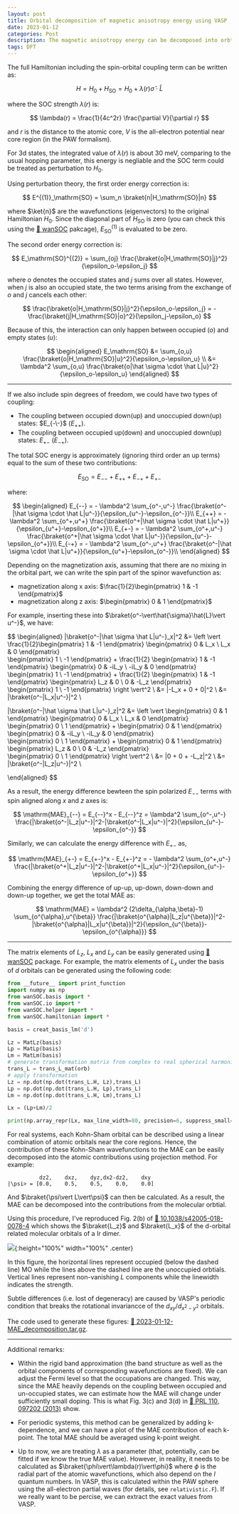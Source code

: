 ```yaml
---
layout: post
title: Orbital decomposition of magnetic anisotropy energy using VASP
date: 2023-01-12
categories: Post
description: The magnetic anisotropy energy can be decomposed into orbtial pair contributions using second order perturbation analysis. This is a short tutorial on how to do this.
tags: DFT
---
```


The full Hamiltonian including the spin-orbital coupling term can be written as:

$$
H = H_0 + H_\mathrm{SO} = H_0 + \lambda(r) \hat \sigma \cdot \hat L
$$

where the SOC strength $\lambda(r)$ is:

$$
\lambda(r) = \frac{1}{4c^2r} \frac{\partial V}{\partial r}
$$

and $r$ is the distance to the atomic core, $V$ is the all-electron potential near core region (in the PAW formalism).

For 3d states, the integrated value of $\lambda(r)$ is about 30 meV, comparing to the usual hopping parameter, this energy is negliable and the SOC term could be treated as perturbation to $H_0$.

Using perturbation theory, the first order energy correction is:

$$
E^{(1)}_\mathrm{SO} = \sum_n \braket{n|H_\mathrm{SO}|n}
$$

where $\ket{n}$ are the wavefunctions (eigenvectors) to the original Hamiltonian $H_0$. 
Since the diagonal part of $H_\mathrm{SO}$ is zero (you can check this using the [:link: wanSOC](https://github.com/Chengcheng-Xiao/wanSOC) pakcage), $E^{(1)}_\mathrm{SO}$ is evaluated to be zero.

The second order energy correction is:

$$
E_\mathrm{SO}^{(2)} = \sum_{oj} \frac{\braket{o|H_\mathrm{SO}|j}^2}{\epsilon_o-\epsilon_j}
$$

where $o$ denotes the occupied states and $j$ sums over all states. However, when $j$ is also an occupied state, the two terms arising from the exchange of $o$ and $j$ cancels each other:

$$
 \frac{\braket{o|H_\mathrm{SO}|j}^2}{\epsilon_o-\epsilon_j} = - \frac{\braket{j|H_\mathrm{SO}|o}^2}{\epsilon_j-\epsilon_o}
$$

Because of this, the interaction can only happen between occupied ($o$) and empty states ($u$):

$$
\begin{aligned}
E_\mathrm{SO} &= \sum_{o,u} \frac{\braket{o|H_\mathrm{SO}|u}^2}{\epsilon_o-\epsilon_u} \\
&= \lambda^2 \sum_{o,u} \frac{\braket{o|\hat \sigma \cdot \hat L|u}^2}{\epsilon_o-\epsilon_u} 
\end{aligned}
$$

---

<!-- In a strong exchange splitting limit where spin up states are all occupied and spin down states are partially occupied, we have two couplings: -->

If we also include spin degrees of freedom, we could have two types of coupling:

- The coupling between occupied down(up) and unoccupied down(up) states: $E_{-\-}$ ($E_{++}$).
- The coupling between occupied up(down) and unoccupied down(up) states: $E_{+-}$ ($E_{-+}$).

The total SOC energy is approximately (ignoring third order an up terms) equal to the sum of these two contributions:

$$
E_\mathrm{SO} = E_{--} + E_{++} + E_{-+} + E_{+-}
$$

where:

$$
\begin{aligned}
E_{--} = - \lambda^2 \sum_{o^-,u^-} \frac{\braket{o^-|\hat \sigma \cdot \hat L|u^-}}{\epsilon_{u^-}-\epsilon_{o^-}}\\
E_{++} = - \lambda^2 \sum_{o^+,u^+} \frac{\braket{o^+|\hat \sigma \cdot \hat L|u^+}}{\epsilon_{u^+}-\epsilon_{o^+}}\\
E_{+-} = - \lambda^2 \sum_{o^+,u^-} \frac{\braket{o^+|\hat \sigma \cdot \hat L|u^-}}{\epsilon_{u^-}-\epsilon_{o^+}}\\
E_{-+} = - \lambda^2 \sum_{o^-,u^+} \frac{\braket{o^-|\hat \sigma \cdot \hat L|u^+}}{\epsilon_{u^+}-\epsilon_{o^-}}\\
\end{aligned}
$$

Depending on the magnetization axis, assuming that there are no mixing in the orbital part, we can write the spin part of the spinor wavefunction as:

- magnetization along x axis: $\frac{1}{2}\begin{pmatrix} 1 & -1 \end{pmatrix}$
- magnetization along z axis: $\begin{pmatrix} 0 & 1 \end{pmatrix}$

For example, inserting these into $\braket{o^-\vert\hat{\sigma}\hat{L}\vert u^-}$, we have:

$$
\begin{aligned}
|\braket{o^-|\hat \sigma \hat L|u^-}_x|^2 &= 
\left \vert \frac{1}{2}\begin{pmatrix} 1 & -1 \end{pmatrix} 
\begin{pmatrix} 
0 & L_x \\
L_x & 0
\end{pmatrix}  
\begin{pmatrix} 1 \\ -1 \end{pmatrix} + 
\frac{1}{2} \begin{pmatrix} 1 & -1 \end{pmatrix} 
\begin{pmatrix} 
0 & -iL_y \\
-iL_y & 0
\end{pmatrix}  
\begin{pmatrix} 1 \\ -1 \end{pmatrix} + 
\frac{1}{2} \begin{pmatrix} 1 & -1 \end{pmatrix} 
\begin{pmatrix} 
L_z & 0 \\
0 & -L_z
\end{pmatrix}  
\begin{pmatrix} 1 \\ -1 \end{pmatrix} \right \vert^2
\\
&= |-L_x + 0 + 0|^2 \\
&= |\braket{o^-|L_x|u^-}|^2 \\


|\braket{o^-|\hat \sigma \hat L|u^-}_z|^2 &= 
\left \vert \begin{pmatrix} 0 & 1 \end{pmatrix} 
\begin{pmatrix} 
0 & L_x \\
L_x & 0
\end{pmatrix}  
\begin{pmatrix} 0 \\ 1 \end{pmatrix} + 
\begin{pmatrix} 0 & 1 \end{pmatrix} 
\begin{pmatrix} 
0 & -iL_y \\
-iL_y & 0
\end{pmatrix}  
\begin{pmatrix} 0 \\ 1 \end{pmatrix} + 
\begin{pmatrix} 0 & 1 \end{pmatrix} 
\begin{pmatrix} 
L_z & 0 \\
0 & -L_z
\end{pmatrix}  
\begin{pmatrix} 0 \\ 1 \end{pmatrix} \right \vert^2
\\
&= |0 + 0 + -L_z|^2 \\
&= |\braket{o^-|L_z|u^-}|^2 \\


\end{aligned}
$$

As a result, the energy difference bewteen the spin polarized $E_{--}$ terms with spin aligned along $x$ and $z$ axes is:

$$
\mathrm{MAE}_{--} = E_{--}^x - E_{--}^z = \lambda^2 \sum_{o^-,u^-} \frac{|\braket{o^-|L_z|u^-}|^2-|\braket{o^-|L_x|u^-}|^2}{\epsilon_{u^-}-\epsilon_{o^-}}
$$

Similarly, we can calculate the energy difference with $E_{+-}$ as,

$$
\mathrm{MAE}_{+-} = E_{+-}^x - E_{+-}^z = - \lambda^2 \sum_{o^+,u^-} \frac{|\braket{o^+|L_z|u^-}|^2-|\braket{o^+|L_x|u^-}|^2}{\epsilon_{u^-}-\epsilon_{o^+}}
$$

Combining the energy difference of up-up, up-down, down-down and down-up together, we get the total MAE as:

$$
\mathrm{MAE} = \lambda^2 (2\delta_{\alpha,\beta}-1) \sum_{o^{\alpha},u^{\beta}} \frac{|\braket{o^{\alpha}|L_z|u^{\beta}}|^2-|\braket{o^{\alpha}|L_x|u^{\beta}}|^2}{\epsilon_{u^{\beta}}-\epsilon_{o^{\alpha}}}
$$


---

The matrix elements of $L_z$, $L_x$ and $L_y$ can be easily generated using [:link: wanSOC](https://github.com/Chengcheng-Xiao/wanSOC) package.
For example, the matrix elements of $L_x$ under the basis of $d$ orbitals can be generated using the following code:

```python
from __future__ import print_function
import numpy as np
from wanSOC.basis import *
from wanSOC.io import *
from wanSOC.helper import *
from wanSOC.hamiltonian import *

basis = creat_basis_lm('d')

Lz = MatLz(basis)
Lp = MatLp(basis)
Lm = MatLm(basis)
# generate transformation matrix from complex to real spherical harmonics
trans_L = trans_L_mat(orb)
# apply transformation
Lz = np.dot(np.dot(trans_L.H, Lz),trans_L)
Lp = np.dot(np.dot(trans_L.H, Lp),trans_L)
Lm = np.dot(np.dot(trans_L.H, Lm),trans_L)

Lx = (Lp+Lm)/2

print(np.array_repr(Lx, max_line_width=80, precision=6, suppress_small=True))
```

For real systems, each Kohn-Sham orbital can be described using a linear combination of atomic orbitals near the core regions. Hence, the contribution of these Kohn-Sham wavefunctions to the MAE can be easily decomposed into the atomic contributions using projection method. For example:

```
          dz2,    dxz,    dyz,dx2-dz2,    dxy
|\psi> = [0.0,    0.5,    0.5,    0.0,    0.0] 
```
And $\braket{\psi\vert L\vert\psi}$ can then be calculated. As a result, the MAE can be decomposed into the contributions from the molecular orbtial.

Using this procedure, I've reproduced Fig. 2(b) of [:link: 10.1038/s42005-018-0078-4](https://www.nature.com/articles/s42005-018-0078-4) which shows the $\braket{L_z}$ and $\braket{L_x}$ of the d-orbital related molecular orbitals of a Ir dimer.

![]({{site.baseurl}}/assets/img/post_img/2023-01-12-img1.png){:height="100%" width="100%" .center}

In this figure, the horizontal lines represent occupied (below the dashed line) MO while the lines above the dashed line are the unoccupied orbtials. Vertical lines represent non-vanishing $L$ components while the linewidth indicates the strength.

Subtle differences (i.e. lost of degeneracy) are caused by VASP's periodic condition that breaks the rotational invariancce of the $d_{xy}$/$d_{x^2-y^2}$ orbitals.

The code used to generate these figures: [:file_folder: 2023-01-12-MAE_decomposition.tar.gz]({{site.baseurl}}/assets/other/2023-01-12-MAE_decomposition.tar.gz). 

---

Additional remarks:

- Within the rigid band approximation (the band structure as well as the orbital components of corresponding wavefunctions are fixed). We can adjust the Fermi level so that the occupations are changed. This way, since the MAE heavily depends on the coupling between occupied and un-occupied states, we can estimate how the MAE will change under sufficiently small doping. This is what Fig. 3(c) and 3(d) in [:link: PRL 110, 097202 (2013)](https://journals.aps.org/prl/pdf/10.1103/PhysRevLett.110.097202) show.

- For periodic systems, this method can be generalized by adding k-dependence, and we can have a plot of the MAE contribution of each k-point. The total MAE should be averaged using k-point weight.

- Up to now, we are treating $\lambda$ as a parameter (that, potentially, can be fitted if we know the true MAE value). However, in reaility, it needs to be calculated as $\braket{\phi\vert\lambda(r)\vert\phi}$ where $\phi$ is the radial part of the atomic wavefunctions, which also depend on the $l$ quantum numbers. In VASP, this is calculated within the PAW sphere using the all-electron partial waves (for details, see `relativistic.F`). If we really want to be percise, we can extract the exact values from VASP.









